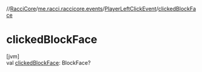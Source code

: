 //[RacciCore](../../../index.md)/[me.racci.raccicore.events](../index.md)/[PlayerLeftClickEvent](index.md)/[clickedBlockFace](clicked-block-face.md)

# clickedBlockFace

[jvm]\
val [clickedBlockFace](clicked-block-face.md): BlockFace?
